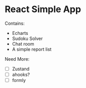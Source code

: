 # React Simple App

Contains:

- Echarts
- Sudoku Solver
- Chat room
- A simple report list

Need More:
- [ ] Zustand
- [ ] ahooks?
- [ ] formly
